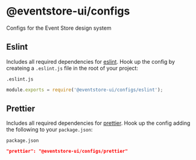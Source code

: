 # @eventstore-ui/configs

Configs for the Event Store design system

## Eslint

Includes all required dependencies for [eslint](https://eslint.org/). Hook up the config by createing a `.eslint.js` file in the root of your project:

`.eslint.js`

```js
module.exports = require('@eventstore-ui/configs/eslint');
```

## Prettier

Includes all required dependencies for [prettier](https://prettier.io/). Hook up the config adding the following to your `package.json`:

`package.json`

```json
"prettier": "@eventstore-ui/configs/prettier"
```
